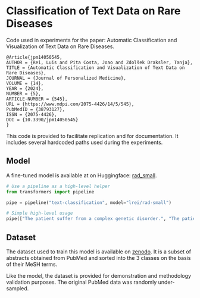 # Classification of Text Data on Rare Diseases
Code used in experiments for the paper: Automatic Classification and Visualization of Text Data on Rare Diseases.

```
@Article{jpm14050545,
AUTHOR = {Rei, Luis and Pita Costa, Joao and Zdolšek Draksler, Tanja},
TITLE = {Automatic Classification and Visualization of Text Data on Rare Diseases},
JOURNAL = {Journal of Personalized Medicine},
VOLUME = {14},
YEAR = {2024},
NUMBER = {5},
ARTICLE-NUMBER = {545},
URL = {https://www.mdpi.com/2075-4426/14/5/545},
PubMedID = {38793127},
ISSN = {2075-4426},
DOI = {10.3390/jpm14050545}
}
```

This code is provided to facilitate replication and for documentation. It includes several hardcoded paths used during the experiments.

## Model
A fine-tuned model is available at on Huggingface: [rad_small](lrei/rad-small).

```python
# Use a pipeline as a high-level helper
from transformers import pipeline

pipe = pipeline("text-classification", model="lrei/rad-small")

# Simple high-level usage
pipe(["The patient suffer from a complex genetic disorder.", "The patient suffers from a common genetic disorder."])
```

## Dataset

The dataset used to train this model is available on [zenodo](https://zenodo.org/records/13882003).
It is a subset of abstracts obtained from PubMed and sorted into the 3 classes on the basis of their MeSH terms.

Like the model, the dataset is provided for demonstration and methodology validation purposes. The original PubMed data was randomly under-sampled.

